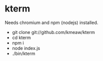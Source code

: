 kterm
=====

Needs chromium and npm (nodejs) installed.

 * git clone git://github.com/kmeaw/kterm
 * cd kterm
 * npm i
 * node index.js
 * ./bin/kterm
